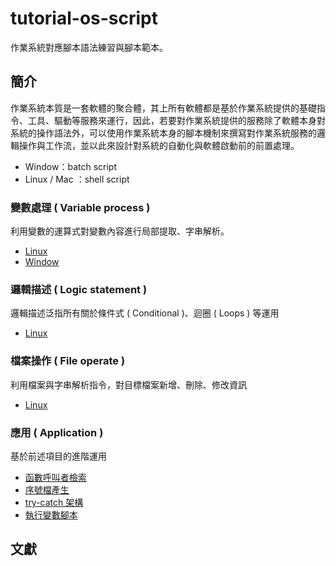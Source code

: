 # tutorial-os-script

作業系統對應腳本語法練習與腳本範本。

## 簡介

作業系統本質是一套軟體的聚合體，其上所有軟體都是基於作業系統提供的基礎指令、工具、驅動等服務來運行，因此，若要對作業系統提供的服務除了軟體本身對系統的操作語法外，可以使用作業系統本身的腳本機制來撰寫對作業系統服務的邏輯操作與工作流，並以此來設計對系統的自動化與軟體啟動前的前置處理。

+ Window：batch script
+ Linux / Mac ：shell script


### 變數處理 ( Variable process )

利用變數的運算式對變數內容進行局部提取、字串解析。

+ [Linux](./src/linux/variable)
+ [Window](./src/win/variable)

### 邏輯描述 ( Logic statement )

邏輯描述泛指所有關於條件式 ( Conditional )、迴圈 ( Loops ) 等運用

+ [Linux](./src/linux/statement)

### 檔案操作 ( File operate )

利用檔案與字串解析指令，對目標檔案新增、刪除、修改資訊

+ [Linux](./src/linux/file-operate)

### 應用 ( Application )

基於前述項目的進階運用

+ [函數呼叫者檢索](./src/linux/app/called)
+ [序號檔產生](./src/linux/app/serial-number)
+ [try-catch 架構](./src/linux/app/try-catch)
+ [執行變數腳本](./src/linux/app/script-runner)

## 文獻
